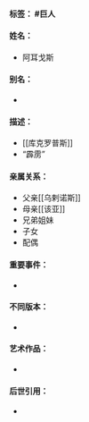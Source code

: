 #### 标签： #巨人
#### 姓名：
- 阿耳戈斯
#### 别名：
- 
#### 描述：
- [[库克罗普斯]]
- “霹雳”
#### 亲属关系：
- 父亲[[乌剌诺斯]]
- 母亲[[该亚]]
- 兄弟姐妹
- 子女
- 配偶
#### 重要事件：
- 
#### 不同版本：
- 
#### 艺术作品：
- 
#### 后世引用：
- 